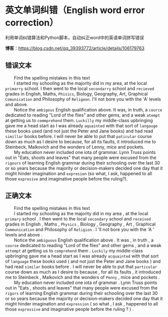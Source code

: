 # 英文单词纠错（English word error correction）
利用单词纠错算法和Python脚本，自动纠正word中的英语单词拼写错误

**博客**：https://blog.csdn.net/qq_39393772/article/details/106179763

## 错误文本

  
&emsp;&emsp;Find the spelling mistakes in this text<br>
&emsp;&emsp;I started my schooling as the majority did in my area, at the local `primarry` school. I then went to the local `secondarry` school and `recieved` grades in English, Maths, `Phisics`, Biology, Geography, Art, Graphical `Comunication` and Philosophy of `Religeon`. I'll not bore you with the 'A' levels and above.<br>
&emsp;&emsp;Notice the `ambigous` English qualification above. It was, in truth, a `cource` dedicated to reading "Lord of the flies" and other gems, and a weak `atempt` at getting us to `commprehend` them. `Luckilly` my middle-class upbringing gave me a head start as I was already `aquainted` with that sort of `langauge` these books used (and not just the Peter and Jane books) and had read `simillar` books before. I will never be able to put that `paticular` course down as much as I desire to because, for all its faults, it introduced me to Steinbeck, Malkovich and the wonders of Lenny, mice and pockets.<br>
&emsp;&emsp;My education never included one iota of grammar. Lynn Truss points out in "Eats, shoots and leaves" that many people were excused from the `rigours` of learning English grammar during their schooling over the last 30 or so years because the majority or decision-makers decided one day that it might hinder imagination and `expresion` (so what, I ask, happened to all those `expresive` and imaginative people before the ruling?).<br>

## 正确文本

&emsp;&emsp;Find the spelling mistakes in this text<br>
&emsp;&emsp;I started my schooling as the majority did in my area , at the local `primary` school . I then went to the local `secondary` school and `received` grades in English , Maths , `Physics` , Biology , Geography , Art , Graphical `Communication` and Philosophy of `Religion` . I 'll not bore you with the 'A ' levels and above .<br>
&emsp;&emsp;Notice the `ambiguous` English qualification above . It was , in truth , a `course` dedicated to reading "Lord of the flies" and other gems , and a weak `attempt` at getting us to `comprehend` them . `Luckily` my middle-class upbringing gave me a head start as I was already `acquainted` with that sort of `language` these books used ( and not just the Peter and Jane books ) and had read `similar` books before . I will never be able to put that `particular` course down as much as I desire to because , for all its faults , it introduced me to Steinbeck , Malkovich and the wonders of `Penny` , mice and pockets .<br>
&emsp;&emsp;My education never included one iota of grammar . Lynn Truss points out in "Eats , shoots and leaves" that many people were excused from the `rigors` of learning English grammar during their schooling over the last 30 or so years because the majority or decision-makers decided one day that it might hinder imagination and `expression` ( so what , I ask , happened to all those `expressive` and imaginative people before the ruling ? ) .<br>
  
